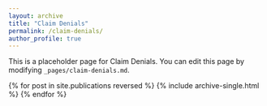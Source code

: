 ```yaml
---
layout: archive
title: "Claim Denials"
permalink: /claim-denials/
author_profile: true
---
```


This is a placeholder page for Claim Denials. You can edit this page by modifying `_pages/claim-denials.md`.

{% for post in site.publications reversed %}
  {% include archive-single.html %}
{% endfor %}
